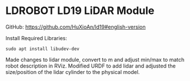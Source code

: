 # LDROBOT LD19 LiDAR Module

GitHub: https://github.com/HuXioAn/ld19#english-version

Install Required Libraries:

`sudo apt install libudev-dev`

Made changes to lidar module, convert to m and adjust min/max to match robot description in RViz.
Modified URDF to add lidar and adjusted the size/position of the lidar cylinder to the physical model.